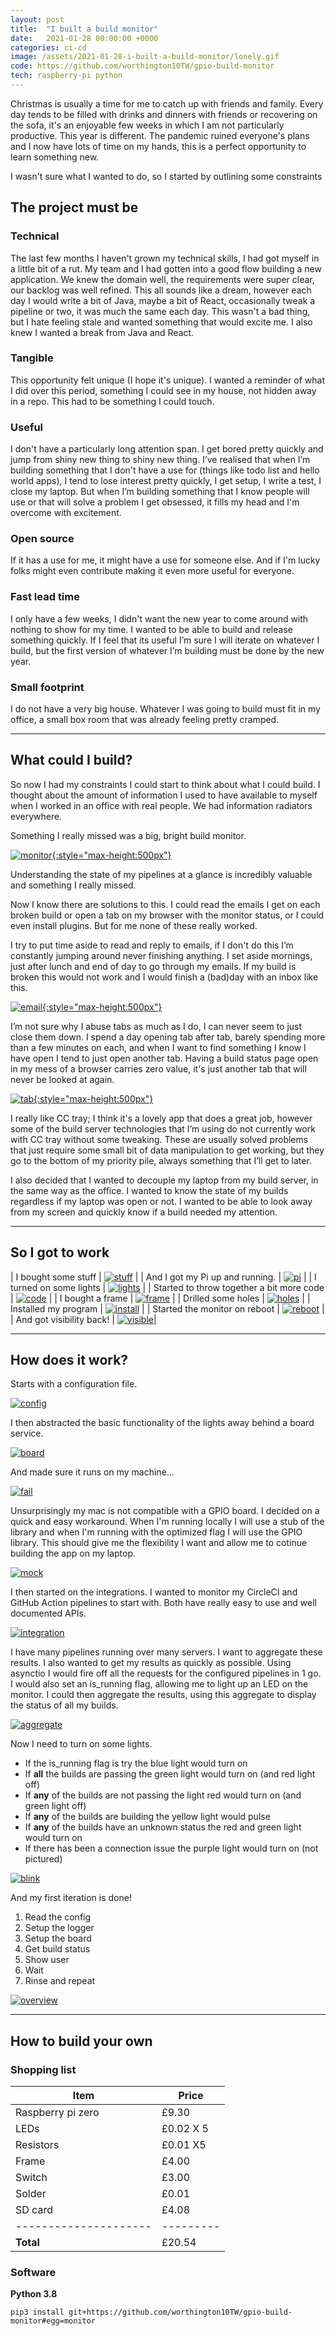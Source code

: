 ```yaml
---
layout: post
title:  "I built a build monitor"
date:   2021-01-28 00:00:00 +0000
categories: ci-cd
image: /assets/2021-01-28-i-built-a-build-monitor/lonely.gif
code: https://github.com/worthington10TW/gpio-build-monitor
tech: raspberry-pi python
---
```


Christmas is usually a time for me to catch up with friends and family. Every day tends to be filled with drinks and dinners with friends or recovering on the sofa, it's an enjoyable few weeks in which I am not particularly productive. This year is different. The pandemic ruined everyone's plans and I now have lots of time on my hands, this is a perfect opportunity to learn something new.

<!--more-->

I wasn't sure what I wanted to do, so I started by outlining some constraints

## The project must be

### Technical

The last few months I haven't grown my technical skills, I had got myself in a little bit of a rut. My team and I had gotten into a good flow building a new application. We knew the domain well, the requirements were super clear, our backlog was well refined. This all sounds like a dream, however each day I would write a bit of Java, maybe a bit of React, occasionally tweak a pipeline or two, it was much the same each day. This wasn't a bad thing, but I hate feeling stale and wanted something that would excite me. I also knew I wanted a break from Java and React.

### Tangible

This opportunity felt unique (I hope it's unique). I wanted a reminder of what I did over this period, something I could see in my house, not hidden away in a repo. This had to be something I could touch.

### Useful

I don't have a particularly long attention span. I get bored pretty quickly and jump from shiny new thing to shiny new thing. I’ve realised that when I’m building something that I don't have a use for (things like todo list and hello world apps), I tend to lose interest pretty quickly, I get setup, I write a test, I close my laptop. But when I’m building something that I know people will use or that will solve a problem I get obsessed, it fills my head and I'm overcome with excitement.

### Open source

If it has a use for me, it might have a use for someone else. And if I'm lucky folks might even contribute making it even more useful for everyone. 

### Fast lead time

I only have a few weeks, I didn't want the new year to come around with nothing to show for my time. I wanted to be able to build and release something quickly. If I feel that its useful I’m sure I will iterate on whatever I build, but the first version of whatever I’m building must be done by the new year.

### Small footprint 

I do not have a very big house. Whatever I was going to build must fit in my office, a small box room that was already feeling pretty cramped.

<hr/>

## What could I build? 

So now I had my constraints I could start to think about what I could build. I thought about the amount of information I used to have available to myself when I worked in an office with real people. We had information radiators everywhere. 

Something I really missed was a big, bright build monitor.

[![monitor](/assets/2021-01-28-i-built-a-build-monitor/monitor.webp){:style="max-height:500px"}](/assets/2021-01-28-i-built-a-build-monitor/monitor.webp)

Understanding the state of my pipelines at a glance is incredibly valuable and something I really missed.

Now I know there are solutions to this. I could read the emails I get on each broken build or open a tab on my browser with the monitor status, or I could even install plugins. But for me none of these really worked.

I try to put time aside to read and reply to emails, if I don't do this I’m constantly jumping around never finishing anything. I set aside mornings, just after lunch and end of day to go through my emails. If my build is broken this would not work and I would finish a (bad)day with an inbox like this.

[![email](/assets/2021-01-28-i-built-a-build-monitor/email.webp){:style="max-height:500px"}](/assets/2021-01-28-i-built-a-build-monitor/email.webp)

I’m not sure why I abuse tabs as much as I do, I can never seem to just close them down. I spend a day opening tab after tab, barely spending more than a few minutes on each, and when I want to find something I know I have open I tend to just open another tab. Having a build status page open in my mess of a browser carries zero value, it's just another tab that will never be looked at again.

[![tab](/assets/2021-01-28-i-built-a-build-monitor/tab.webp){:style="max-height:500px"}](/assets/2021-01-28-i-built-a-build-monitor/tab.webp)

I really like CC tray; I think it's a lovely app that does a great job, however some of the build server technologies that I’m using do not currently work with CC tray without some tweaking. These are usually solved problems that just require some small bit of data manipulation to get working, but they go to the bottom of my priority pile, always something that I’ll get to later.

I also decided that I wanted to decouple my laptop from my build server, in the same way as the office. I wanted to know the state of my builds regardless if my laptop was open or not. I wanted to be able to look away from my screen and quickly know if a build needed my attention.

<hr/>

## So I got to work 

| I bought some stuff                    | [![stuff](/assets/2021-01-28-i-built-a-build-monitor/stuff.webp)](/assets/2021-01-28-i-built-a-build-monitor/stuff.webp)     |
| And I got my Pi up and running.           | [![pi](/assets/2021-01-28-i-built-a-build-monitor/start-pi.webp)](/assets/2021-01-28-i-built-a-build-monitor/start-pi.webp) |
| I turned on some lights                   | [![lights](/assets/2021-01-28-i-built-a-build-monitor/lights.webp)](/assets/2021-01-28-i-built-a-build-monitor/lights.webp)  |
| Started to throw together a bit more code | [![code](/assets/2021-01-28-i-built-a-build-monitor/code.webp)](/assets/2021-01-28-i-built-a-build-monitor/code.webp)     |
| I bought a frame                          | [![frame](/assets/2021-01-28-i-built-a-build-monitor/frame.webp)](/assets/2021-01-28-i-built-a-build-monitor/frame.webp)     |
| Drilled some holes                        | [![holes](/assets/2021-01-28-i-built-a-build-monitor/holes.webp)](/assets/2021-01-28-i-built-a-build-monitor/holes.webp)     |
| Installed my program                      | [![install](/assets/2021-01-28-i-built-a-build-monitor/install.webp)](assets/2021-01-28-i-built-a-build-monitor/install.webp)     |
| Started the monitor on reboot             | [![reboot](/assets/2021-01-28-i-built-a-build-monitor/reboot.webp)](/assets/2021-01-28-i-built-a-build-monitor/reboot.webp) |
| And got visibility back!                  | [![visible](/assets/2021-01-28-i-built-a-build-monitor/visible.webp)](/assets/2021-01-28-i-built-a-build-monitor/visible.webp)|

<hr/>

## How does it work?

Starts with a configuration file.

[![config](/assets/2021-01-28-i-built-a-build-monitor/config.webp)](/assets/2021-01-28-i-built-a-build-monitor/config.webp)

I then abstracted the basic functionality of the lights away behind a board service.

[![board](/assets/2021-01-28-i-built-a-build-monitor/board.webp)](/assets/2021-01-28-i-built-a-build-monitor/board.webp)

And made sure it runs on my machine...

[![fail](/assets/2021-01-28-i-built-a-build-monitor/fail.webp)](/assets/2021-01-28-i-built-a-build-monitor/fail.webp)

Unsurprisingly my mac is not compatible with a GPIO board. I decided on a quick and easy workaround. When I'm running locally I will use a stub of the library and when I'm running with the optimized flag I will use the GPIO library. This should give me the flexibility I want and allow me to cotinue building the app on my laptop.

[![mock](/assets/2021-01-28-i-built-a-build-monitor/mock.webp)](/assets/2021-01-28-i-built-a-build-monitor/mock.webp)

I then started on the integrations. I wanted to monitor my CircleCI and GitHub Action pipelines to start with. Both have really easy to use and well documented APIs.

[![integration](/assets/2021-01-28-i-built-a-build-monitor/gha-integration.webp)](/assets/2021-01-28-i-built-a-build-monitor/gha-integration.webp)

I have many pipelines running over many servers. I want to aggregate these results. I also wanted to get my results as quickly as possible. Using asynctio I would fire off all the requests for the configured pipelines in 1 go. I would also set an is_running flag, allowing me to light up an LED on the monitor. I could then aggregate the results, using this aggregate to display the status of all my builds.  

[![aggregate](/assets/2021-01-28-i-built-a-build-monitor/aggregate.webp)](/assets/2021-01-28-i-built-a-build-monitor/aggregate.webp)

Now I need to turn on some lights.

- If the is_running flag is try the blue light would turn on
- If **all** the builds are passing the green light would turn on (and red light off)
- If **any** of the builds are not passing the light red would turn on (and green light off)
- If **any** of the builds are building the yellow light would pulse
- If **any** of the builds have an unknown status the red and green light would turn on
- If there has been a connection issue the purple light would turn on (not pictured)

[![blink](/assets/2021-01-28-i-built-a-build-monitor/blink.webp)](/assets/2021-01-28-i-built-a-build-monitor/blink.webp)

And my first iteration is done! 

1. Read the config
2. Setup the logger
3. Setup the board
4. Get build status
5. Show user 
6. Wait
7. Rinse and repeat

[![overview](/assets/2021-01-28-i-built-a-build-monitor/overview.webp)](/assets/2021-01-28-i-built-a-build-monitor/overview.webp)

<hr/>

## How to build your own

### Shopping list

| Item                  | Price     |
| --------------------- | --------- |
| Raspberry pi zero     | £9.30     |
| LEDs                  | £0.02 X 5 |
| Resistors             | £0.01 X5  |
| Frame                 | £4.00     |
| Switch                | £3.00     |
| Solder                | £0.01     |
| SD card               | £4.08     |
| --------------------- | --------- |
| **Total**             | £20.54    |

### Software

**Python 3.8**

`pip3 install git+https://github.com/worthington10TW/gpio-build-monitor#egg=monitor`
